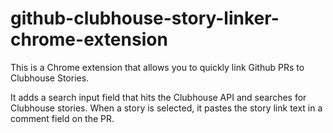 # github-clubhouse-story-linker-chrome-extension

This is a Chrome extension that allows you to quickly link Github PRs to Clubhouse Stories.

It adds a search input field that hits the Clubhouse API and searches for Clubhouse stories. When a story is selected, it pastes the story link text in a comment field on the PR.
